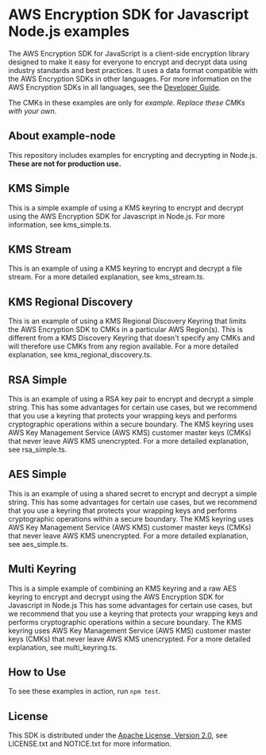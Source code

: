 # AWS Encryption SDK for Javascript Node.js examples

The AWS Encryption SDK for JavaScript is a client-side encryption library
designed to make it easy for everyone to encrypt
and decrypt data using industry standards and best practices.
It uses a data format compatible with the AWS Encryption SDKs in other languages.
For more information on the AWS Encryption SDKs in all languages,
see the [Developer Guide](https://docs.aws.amazon.com/encryption-sdk/latest/developer-guide/introduction.html).

The CMKs in these examples are only for *example*.
*Replace these CMKs with your own*.

## About example-node
This repository includes examples for encrypting and decrypting in Node.js.
**These are not for production use.**

## KMS Simple

This is a simple example of using a KMS keyring to encrypt
and decrypt using the AWS Encryption SDK for Javascript in Node.js.
For more information, see kms_simple.ts.

## KMS Stream

This is an example of using a KMS keyring to encrypt and decrypt a file stream. 
For a more detailed explanation, see kms_stream.ts.

## KMS Regional Discovery

This is an example of using a KMS Regional Discovery Keyring
that limits the AWS Encryption SDK to CMKs in a particular AWS Region(s).
This is different from a KMS Discovery Keyring that doesn't specify any CMKs
and will therefore use CMKs from any region available. 
For a more detailed explanation, see kms_regional_discovery.ts.

## RSA Simple

This is an example of using a RSA key pair to encrypt and decrypt a simple string. 
This has some advantages for certain use cases,
but we recommend that you use a keyring that protects your wrapping keys
and performs cryptographic operations within a secure boundary.
The KMS keyring uses AWS Key Management Service (AWS KMS) customer master keys (CMKs) that never leave AWS KMS unencrypted. 
For a more detailed explanation, see rsa_simple.ts.

## AES Simple

This is an example of using a shared secret to encrypt and decrypt a simple string. 
This has some advantages for certain use cases,
but we recommend that you use a keyring that protects your wrapping keys
and performs cryptographic operations within a secure boundary.
The KMS keyring uses AWS Key Management Service (AWS KMS) customer master keys (CMKs) that never leave AWS KMS unencrypted. 
For a more detailed explanation, see aes_simple.ts.

## Multi Keyring

This is a simple example of combining an KMS keyring
and a raw AES keyring to encrypt
and decrypt using the AWS Encryption SDK for Javascript in Node.js
This has some advantages for certain use cases,
but we recommend that you use a keyring that protects your wrapping keys
and performs cryptographic operations within a secure boundary.
The KMS keyring uses AWS Key Management Service (AWS KMS) customer master keys (CMKs) that never leave AWS KMS unencrypted. 
For a more detailed explanation, see multi_keyring.ts.

## How to Use

To see these examples in action, run `npm test`.

## License

This SDK is distributed under the
[Apache License, Version 2.0](http://www.apache.org/licenses/LICENSE-2.0),
see LICENSE.txt and NOTICE.txt for more information.

